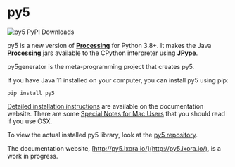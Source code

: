 # py5

![py5 PyPI Downloads](https://img.shields.io/pypi/dm/py5?label=py5%20PyPI%20downloads)

py5 is a new version of [**Processing**][processing] for Python 3.8+. It makes the Java [**Processing**][processing] jars available to the CPython interpreter using [**JPype**][jpype].

py5generator is the meta-programming project that creates py5.

If you have Java 11 installed on your computer, you can install py5 using pip:

```
pip install py5
```

[Detailed installation instructions](http://py5.ixora.io/install/) are available on the documentation website. There are some [Special Notes for Mac Users](http://py5.ixora.io/tutorials/mac-users/) that you should read if you use OSX.

To view the actual installed py5 library, look at the [py5 repository][py5_repo].

The documentation website, [http://py5.ixora.io/](http://py5.ixora.io/), is a work in progress.

[py5_repo]: https://github.com/hx2A/py5
[processing]: https://github.com/processing/processing
[jpype]: https://github.com/jpype-project/jpype
